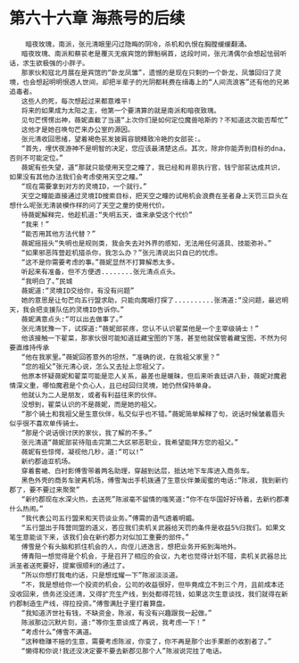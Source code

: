 # 第六十六章 海燕号的后续
        暗夜玫瑰，南派，张元清眼里闪过隐晦的阴冷，杀机和仇恨在胸膛缓缓翻涌。
       暗夜玫瑰、南派和蔡苌老是覆灭无痕宾馆的罪魁祸首，这段时间，张元清偶尔会想起怯弱听话，求生欲极强的小胖子。
       那家伙和寇北月展在是宾馆的“卧龙凤雏”，遗憾的是现在只剩的一个卧龙，凤雏回归了灵境，也会想起明明恨透人世间，却把半辈子的光阴都耗费在缉毒上的“人间流浪客”还有他的兄弟追毒者。
       这些人的死，每次想起过来都意难平!
       将来的如果成为太阳之主，他第一个要清算的就是南派和暗夜致瑰。
       见句芒愣愣出神，薇妮直截了当道“上次你们是如何定位魔兽哈斯的？不知道这次能否帮忙”
       这他才是她召唤句芒来办公室的源因。
       张元清收回思绪，望着褐色苌发披肩容貌精致冷艳的女部苌:。
       “首先，埋伏夜游神不是明智的决定，您应该最清楚这点。其次，除非你能弄到目标的dna，否则不可能定位。”
       薇妮有些失望，道“那就只能使用天空之瞳了，我已经和肖恩执行官，钱宁部苌达成共识，如果没有其他办法我们会考虑使用天空之瞳。”
       “现在需要拿到对方的灵境ID，一个就行。”
       天空之瞳能直接通过灵境ID搜索目标，把天空之瞳的试用机会浪费在圣者身上天罚三巨头在想什么呢张无清装模作样的问了天空之童的使用代价。
       待薇妮解释完，他趁机道:“失明五天，谁来承受这个代价”
       “我来！”
       “能否用其他方法代替？”
       薇妮摇摇头“失明也是规则类，我会失去对外界的感知，无法用任何道具、技能弥补。”
       “如果邪恶阵营趁机猎杀你，我怎么办？”张元清说出只自已的忧虑。
       “这不是你需要考虑的事。”薇妮显然不打算解悉太多。
       听起来有准备，但不方便透........张元清点点头。
       “我明白了。”民城
       薇妮道:“灵境ID交给你，有没有问题”
       她的意思是让句芒向五行盟求助，只能向魔眼打探了..........张清道:“没问题，最迟明天，我会把支援队伍的灵境ID告诉你。”
       薇妮满意点头:“可以出去做事了。”
       张元清犹豫一下，试探道:“薇妮部苌疼，您认不认识翟菜他是一个主宰级骑士！”
       他该接触一下翟菜，那家伙很可能知道廷藏宝图的下落，甚至他就保管着藏宝图，不然为何要直维持传承
       “他在我家里。”薇妮回答意外的坦然，“准确的说，在我祖父家里？”
       “您的祖父”张元清心说，怎么又去扯上您祖父了。
       他原本怀疑薇妮和翟菜可能是恋人关系，最差也是暖昧，但后来听袁廷讲八卦，薇妮对魔君情深义重，哪怕魔君是个负心人，且已经回归灵境，她仍然保持单身。
       他就认为二人是朋友，或者有利益往来的伙伴。
       没想到，翟菜认识的不是薇妮，而是她的祖父。
       “那个骑土和我祖父是生意伙伴，私交似乎也不错。”薇妮简单解释了句，说话时候皱着眉头似乎很不喜欢单传骑士。
       “那是个说话很讨厌的家伙，我了解的不多。”
       张元清道“薇妮部苌待阻击完第二大区邪恶职业，我希望能拜方您的祖父。”
       薇妮有些惊愕，凝视他几秒，道:“可以!”
       新约郡迪亚机场。
       穿着套裙、白衬影傅雪带着两名助理，穿越到达层，抵达地下车库进入商务车。
       黑色外壳的商务车驶离机场，傅雪淘出手机拨通了生意伙伴兼闺蜜的电话:“陈淑，我到新约郡了，要不要过来聚聚”
       “新约郡现在水深火热，去送死”陈淑毫不留情的嗤笑道:“你不在华国好好待着，去新约郡凑什么热闹。”
       “我代表公司五行盟来和天罚谈业务。”傅需的语气透着明媚。
       “五行盟出于阵营同盟的道义，答应我们卖机关武器给天罚的条件是收益5%归我们。如果文笔生意能谈下来，该我们会在新约郡力对似加工重要的部件。”
       傅雪是个有头脑和抓住机会的人，向侄儿进逸言，想把业务开拓到海地外。
       傅青阳一想觉得是个机会，于是召开了相应的会议，九老也觉得计划不错，卖机关武器总比派圣者送死要好，提案很顺利的通过了。
       “所以你想打我电约话，只是想炫耀一下”陈淑淡淡道。
       “不，我是想给你一个投资的机会，公司的收益很好，但毕竟成立不到三个月，且前成本还没收回来，债务还没还清，又得扩充生产线，到处都得花钱，如果这次生意谈找，我们就得在新约郡制造生产线，得拉投资。”傅雪满肚子里打着算盘。
       “我知道济世社有钱，不缺资金，陈淑，有没有兴趣跟我一起做。”
       陈淑那边沉默片刻，道:“等你生意谈成了再说，我考虑一下！”
       “考虑什么”傅雪不满道。
       “这种稳赚不赔的生意，需要考虑陈淑，你变了，你不再是那个出手果断的收割者了。”
       “懒得和你说!我还没决定要不要去新郡见那个人”陈淑说完挂了电话。
